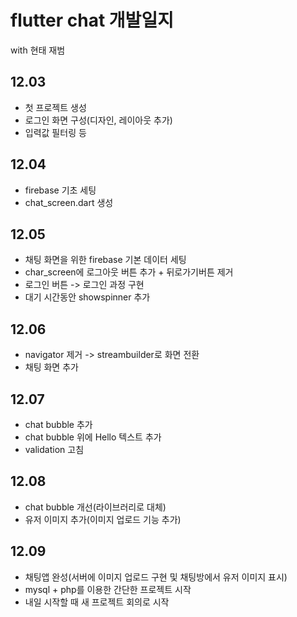 # flutter chat 개발일지
with 현태 재범

## 12.03 
- 첫 프로젝트 생성
- 로그인 화면 구성(디자인, 레이아웃 추가)
- 입력값 필터링 등


## 12.04
- firebase 기초 세팅
- chat_screen.dart 생성

## 12.05
- 채팅 화면을 위한 firebase 기본 데이터 세팅
- char_screen에 로그아웃 버튼 추가 + 뒤로가기버튼 제거
- 로그인 버튼 -> 로그인 과정 구현
- 대기 시간동안 showspinner 추가

## 12.06
- navigator 제거 -> streambuilder로 화면 전환
- 채팅 화면 추가 

## 12.07
- chat bubble 추가
- chat bubble 위에 Hello 텍스트 추가
- validation 고침

## 12.08
- chat bubble 개선(라이브러리로 대체)
- 유저 이미지 추가(이미지 업로드 기능 추가)

## 12.09
- 채팅앱 완성(서버에 이미지 업로드 구현 및 채팅방에서 유저 이미지 표시)
- mysql + php를 이용한 간단한 프로젝트 시작
- 내일 시작할 때 새 프로젝트 회의로 시작